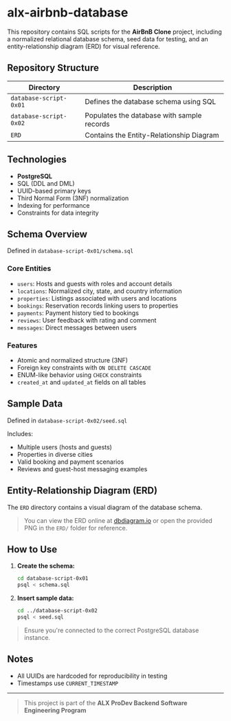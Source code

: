 # alx-airbnb-database

This repository contains SQL scripts for the **AirBnB Clone** project, including a normalized relational database schema, seed data for testing, and an entity-relationship diagram (ERD) for visual reference.

## Repository Structure

| Directory              | Description                                |
| ---------------------- | ------------------------------------------ |
| `database-script-0x01` | Defines the database schema using SQL      |
| `database-script-0x02` | Populates the database with sample records |
| `ERD`                  | Contains the Entity-Relationship Diagram   |

## Technologies

* **PostgreSQL**
* SQL (DDL and DML)
* UUID-based primary keys
* Third Normal Form (3NF) normalization
* Indexing for performance
* Constraints for data integrity

## Schema Overview

Defined in `database-script-0x01/schema.sql`

### Core Entities

* `users`: Hosts and guests with roles and account details
* `locations`: Normalized city, state, and country information
* `properties`: Listings associated with users and locations
* `bookings`: Reservation records linking users to properties
* `payments`: Payment history tied to bookings
* `reviews`: User feedback with rating and comment
* `messages`: Direct messages between users

### Features

* Atomic and normalized structure (3NF)
* Foreign key constraints with `ON DELETE CASCADE`
* ENUM-like behavior using `CHECK` constraints
* `created_at` and `updated_at` fields on all tables

## Sample Data

Defined in `database-script-0x02/seed.sql`

Includes:

* Multiple users (hosts and guests)
* Properties in diverse cities
* Valid booking and payment scenarios
* Reviews and guest-host messaging examples

## Entity-Relationship Diagram (ERD)

The `ERD` directory contains a visual diagram of the database schema.

> You can view the ERD online at [dbdiagram.io](https://dbdiagram.io/d/AirBnB-Clone-DB-685e73bff413ba35082e134f) or open the provided PNG in the `ERD/` folder for reference.

## How to Use

1. **Create the schema:**

   ```bash
   cd database-script-0x01
   psql < schema.sql
   ```

2. **Insert sample data:**

   ```bash
   cd ../database-script-0x02
   psql < seed.sql
   ```

> Ensure you're connected to the correct PostgreSQL database instance.

## Notes

* All UUIDs are hardcoded for reproducibility in testing
* Timestamps use `CURRENT_TIMESTAMP`

---

> This project is part of the **ALX ProDev Backend Software Engineering Program**
